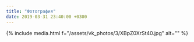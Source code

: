 ```yaml
---
title: "Фотография"
date: 2019-03-31 23:40:00 +0300
---
```



{% include media.html f="/assets/vk_photos/3/XBpZ0XrSt40.jpg" alt="" %}
